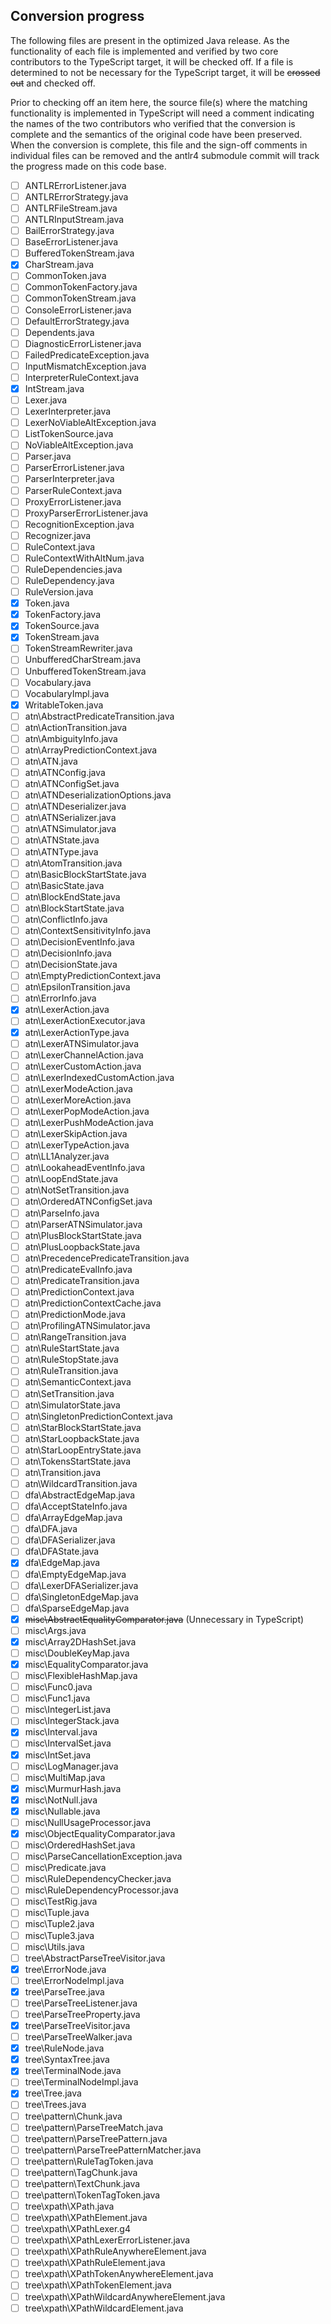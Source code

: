## Conversion progress

The following files are present in the optimized Java release. As the functionality of each file is implemented and
verified by two core contributors to the TypeScript target, it will be checked off. If a file is determined to not be
necessary for the TypeScript target, it will be ~~crossed out~~ and checked off.

Prior to checking off an item here, the source file(s) where the matching functionality is implemented in TypeScript
will need a comment indicating the names of the two contributors who verified that the conversion is complete and the
semantics of the original code have been preserved. When the conversion is complete, this file and the sign-off comments
in individual files can be removed and the antlr4 submodule commit will track the progress made on this code base.

* [ ] ANTLRErrorListener.java
* [ ] ANTLRErrorStrategy.java
* [ ] ANTLRFileStream.java
* [ ] ANTLRInputStream.java
* [ ] BailErrorStrategy.java
* [ ] BaseErrorListener.java
* [ ] BufferedTokenStream.java
* [x] CharStream.java
* [ ] CommonToken.java
* [ ] CommonTokenFactory.java
* [ ] CommonTokenStream.java
* [ ] ConsoleErrorListener.java
* [ ] DefaultErrorStrategy.java
* [ ] Dependents.java
* [ ] DiagnosticErrorListener.java
* [ ] FailedPredicateException.java
* [ ] InputMismatchException.java
* [ ] InterpreterRuleContext.java
* [x] IntStream.java
* [ ] Lexer.java
* [ ] LexerInterpreter.java
* [ ] LexerNoViableAltException.java
* [ ] ListTokenSource.java
* [ ] NoViableAltException.java
* [ ] Parser.java
* [ ] ParserErrorListener.java
* [ ] ParserInterpreter.java
* [ ] ParserRuleContext.java
* [ ] ProxyErrorListener.java
* [ ] ProxyParserErrorListener.java
* [ ] RecognitionException.java
* [ ] Recognizer.java
* [ ] RuleContext.java
* [ ] RuleContextWithAltNum.java
* [ ] RuleDependencies.java
* [ ] RuleDependency.java
* [ ] RuleVersion.java
* [x] Token.java
* [x] TokenFactory.java
* [x] TokenSource.java
* [x] TokenStream.java
* [ ] TokenStreamRewriter.java
* [ ] UnbufferedCharStream.java
* [ ] UnbufferedTokenStream.java
* [ ] Vocabulary.java
* [ ] VocabularyImpl.java
* [x] WritableToken.java
* [ ] atn\AbstractPredicateTransition.java
* [ ] atn\ActionTransition.java
* [ ] atn\AmbiguityInfo.java
* [ ] atn\ArrayPredictionContext.java
* [ ] atn\ATN.java
* [ ] atn\ATNConfig.java
* [ ] atn\ATNConfigSet.java
* [ ] atn\ATNDeserializationOptions.java
* [ ] atn\ATNDeserializer.java
* [ ] atn\ATNSerializer.java
* [ ] atn\ATNSimulator.java
* [ ] atn\ATNState.java
* [ ] atn\ATNType.java
* [ ] atn\AtomTransition.java
* [ ] atn\BasicBlockStartState.java
* [ ] atn\BasicState.java
* [ ] atn\BlockEndState.java
* [ ] atn\BlockStartState.java
* [ ] atn\ConflictInfo.java
* [ ] atn\ContextSensitivityInfo.java
* [ ] atn\DecisionEventInfo.java
* [ ] atn\DecisionInfo.java
* [ ] atn\DecisionState.java
* [ ] atn\EmptyPredictionContext.java
* [ ] atn\EpsilonTransition.java
* [ ] atn\ErrorInfo.java
* [x] atn\LexerAction.java
* [ ] atn\LexerActionExecutor.java
* [x] atn\LexerActionType.java
* [ ] atn\LexerATNSimulator.java
* [ ] atn\LexerChannelAction.java
* [ ] atn\LexerCustomAction.java
* [ ] atn\LexerIndexedCustomAction.java
* [ ] atn\LexerModeAction.java
* [ ] atn\LexerMoreAction.java
* [ ] atn\LexerPopModeAction.java
* [ ] atn\LexerPushModeAction.java
* [ ] atn\LexerSkipAction.java
* [ ] atn\LexerTypeAction.java
* [ ] atn\LL1Analyzer.java
* [ ] atn\LookaheadEventInfo.java
* [ ] atn\LoopEndState.java
* [ ] atn\NotSetTransition.java
* [ ] atn\OrderedATNConfigSet.java
* [ ] atn\ParseInfo.java
* [ ] atn\ParserATNSimulator.java
* [ ] atn\PlusBlockStartState.java
* [ ] atn\PlusLoopbackState.java
* [ ] atn\PrecedencePredicateTransition.java
* [ ] atn\PredicateEvalInfo.java
* [ ] atn\PredicateTransition.java
* [ ] atn\PredictionContext.java
* [ ] atn\PredictionContextCache.java
* [ ] atn\PredictionMode.java
* [ ] atn\ProfilingATNSimulator.java
* [ ] atn\RangeTransition.java
* [ ] atn\RuleStartState.java
* [ ] atn\RuleStopState.java
* [ ] atn\RuleTransition.java
* [ ] atn\SemanticContext.java
* [ ] atn\SetTransition.java
* [ ] atn\SimulatorState.java
* [ ] atn\SingletonPredictionContext.java
* [ ] atn\StarBlockStartState.java
* [ ] atn\StarLoopbackState.java
* [ ] atn\StarLoopEntryState.java
* [ ] atn\TokensStartState.java
* [ ] atn\Transition.java
* [ ] atn\WildcardTransition.java
* [ ] dfa\AbstractEdgeMap.java
* [ ] dfa\AcceptStateInfo.java
* [ ] dfa\ArrayEdgeMap.java
* [ ] dfa\DFA.java
* [ ] dfa\DFASerializer.java
* [ ] dfa\DFAState.java
* [x] dfa\EdgeMap.java
* [ ] dfa\EmptyEdgeMap.java
* [ ] dfa\LexerDFASerializer.java
* [ ] dfa\SingletonEdgeMap.java
* [ ] dfa\SparseEdgeMap.java
* [x] ~~misc\AbstractEqualityComparator.java~~ (Unnecessary in TypeScript)
* [ ] misc\Args.java
* [x] misc\Array2DHashSet.java
* [ ] misc\DoubleKeyMap.java
* [x] misc\EqualityComparator.java
* [ ] misc\FlexibleHashMap.java
* [ ] misc\Func0.java
* [ ] misc\Func1.java
* [ ] misc\IntegerList.java
* [ ] misc\IntegerStack.java
* [x] misc\Interval.java
* [ ] misc\IntervalSet.java
* [x] misc\IntSet.java
* [ ] misc\LogManager.java
* [ ] misc\MultiMap.java
* [x] misc\MurmurHash.java
* [x] misc\NotNull.java
* [x] misc\Nullable.java
* [ ] misc\NullUsageProcessor.java
* [x] misc\ObjectEqualityComparator.java
* [ ] misc\OrderedHashSet.java
* [ ] misc\ParseCancellationException.java
* [ ] misc\Predicate.java
* [ ] misc\RuleDependencyChecker.java
* [ ] misc\RuleDependencyProcessor.java
* [ ] misc\TestRig.java
* [ ] misc\Tuple.java
* [ ] misc\Tuple2.java
* [ ] misc\Tuple3.java
* [ ] misc\Utils.java
* [ ] tree\AbstractParseTreeVisitor.java
* [x] tree\ErrorNode.java
* [ ] tree\ErrorNodeImpl.java
* [x] tree\ParseTree.java
* [ ] tree\ParseTreeListener.java
* [ ] tree\ParseTreeProperty.java
* [x] tree\ParseTreeVisitor.java
* [ ] tree\ParseTreeWalker.java
* [x] tree\RuleNode.java
* [x] tree\SyntaxTree.java
* [x] tree\TerminalNode.java
* [ ] tree\TerminalNodeImpl.java
* [x] tree\Tree.java
* [ ] tree\Trees.java
* [ ] tree\pattern\Chunk.java
* [ ] tree\pattern\ParseTreeMatch.java
* [ ] tree\pattern\ParseTreePattern.java
* [ ] tree\pattern\ParseTreePatternMatcher.java
* [ ] tree\pattern\RuleTagToken.java
* [ ] tree\pattern\TagChunk.java
* [ ] tree\pattern\TextChunk.java
* [ ] tree\pattern\TokenTagToken.java
* [ ] tree\xpath\XPath.java
* [ ] tree\xpath\XPathElement.java
* [ ] tree\xpath\XPathLexer.g4
* [ ] tree\xpath\XPathLexerErrorListener.java
* [ ] tree\xpath\XPathRuleAnywhereElement.java
* [ ] tree\xpath\XPathRuleElement.java
* [ ] tree\xpath\XPathTokenAnywhereElement.java
* [ ] tree\xpath\XPathTokenElement.java
* [ ] tree\xpath\XPathWildcardAnywhereElement.java
* [ ] tree\xpath\XPathWildcardElement.java
